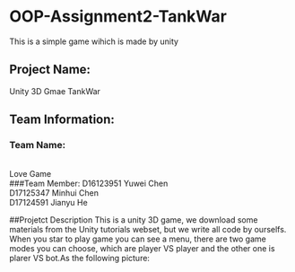 # OOP-Assignment2-TankWar
This is a simple game wihich is made by unity

## Project Name:
Unity 3D Gmae TankWar

## Team Information:
### Team Name:
<br/>
Love Game
<br/>
###Team Member:
D16123951 Yuwei Chen <br>
D17125347 Minhui Chen <br/>
D17124591 Jianyu He <br/>

##Projetct Description
This is a unity 3D game, we download some materials from the Unity 
tutorials webset, but we write all code by ourselfs.
<br/>
When you star to play game you can see a menu, there are two game modes you can choose, which are
player VS player and the other one is plarer VS bot.As the following picture:
